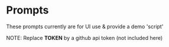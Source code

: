 # Prompts

These prompts currently are for UI use & provide a demo 'script'

NOTE: Replace **TOKEN** by a github api token (not included here)

